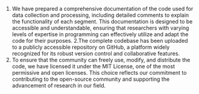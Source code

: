 1. We have prepared a comprehensive documentation of the code used for data collection and processing, including detailed comments to explain the functionality of each segment. This documentation is designed to be accessible and understandable, ensuring that researchers with varying levels of expertise in programming can effectively utilize and adapt the code for their purposes.
2.The complete codebase has been uploaded to a publicly accessible repository on GitHub, a platform widely recognized for its robust version control and collaborative features. 
3. To ensure that the community can freely use, modify, and distribute the code, we have licensed it under the MIT License, one of the most permissive and open licenses. This choice reflects our commitment to contributing to the open-source community and supporting the advancement of research in our field.
